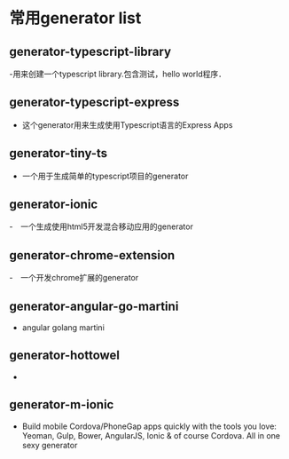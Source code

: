 # 常用generator list
## generator-typescript-library
-用来创建一个typescript library.包含测试，hello world程序．
## generator-typescript-express
- 这个generator用来生成使用Typescript语言的Express Apps
## generator-tiny-ts
- 一个用于生成简单的typescript项目的generator
## generator-ionic
-　一个生成使用html5开发混合移动应用的generator
## generator-chrome-extension
-　一个开发chrome扩展的generator
## generator-angular-go-martini
- angular golang martini
## generator-hottowel
- 
## generator-m-ionic
- Build mobile Cordova/PhoneGap apps quickly with the tools you love: Yeoman, Gulp, Bower, AngularJS, Ionic & of course Cordova. All in one sexy generator	

